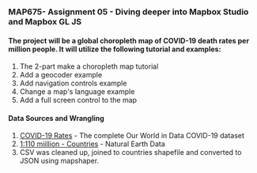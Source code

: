 ### MAP675- Assignment 05 - Diving deeper into Mapbox Studio and Mapbox GL JS
#### The project will be a global choropleth map of COVID-19 death rates per million people. It will utilize the following tutorial and examples:
     
1. The 2-part make a choropleth map tutorial
2. Add a geocoder example
3. Add navigation controls example
4. Change a map's language example
5. Add a full screen control to the map

#### Data Sources and Wrangling

1. [COVID-19 Rates](https://covid.ourworldindata.org/data/owid-covid-data.csv) - The complete Our World in Data COVID-19 dataset
2. [1:110 miillion - Countries](https://www.naturalearthdata.com/downloads/110m-cultural-vectors/) - Natural Earth Data
3. CSV was cleaned up, joined to countries shapefile and converted to JSON using mapshaper.




